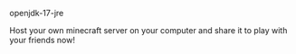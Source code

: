 openjdk-17-jre


Host your own minecraft server on your computer and share it to play with your friends now!
